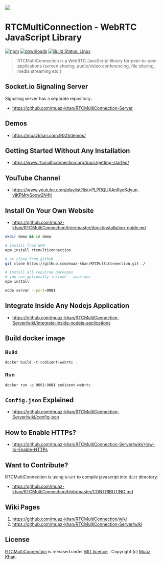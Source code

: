 ![](https://i.imgur.com/MFfRBSM.png)

# RTCMultiConnection - WebRTC JavaScript Library

[![npm](https://img.shields.io/npm/v/rtcmulticonnection.svg)](https://npmjs.org/package/rtcmulticonnection) [![downloads](https://img.shields.io/npm/dm/rtcmulticonnection.svg)](https://npmjs.org/package/rtcmulticonnection) [![Build Status: Linux](https://travis-ci.org/muaz-khan/RTCMultiConnection.png?branch=master)](https://travis-ci.org/muaz-khan/RTCMultiConnection)

> RTCMultiConnection is a WebRTC JavaScript library for peer-to-peer applications (screen sharing, audio/video conferencing, file sharing, media streaming etc.)

## Socket.io Signaling Server

Signaling server has a separate repository:

- https://github.com/muaz-khan/RTCMultiConnection-Server

## Demos

- https://muazkhan.com:9001/demos/

## Getting Started Without Any Installation

- https://www.rtcmulticonnection.org/docs/getting-started/

## YouTube Channel

- https://www.youtube.com/playlist?list=PLPRQUXAnRydKdyun-vjKPMrySoow2N4tl

## Install On Your Own Website

- https://github.com/muaz-khan/RTCMultiConnection/tree/master/docs/installation-guide.md

```sh
mkdir demo && cd demo

# install from NPM
npm install rtcmulticonnection

# or clone from github
git clone https://github.com/muaz-khan/RTCMultiConnection.git ./

# install all required packages
# you can optionally include --save-dev
npm install

node server --port=9001
```

## Integrate Inside Any Nodejs Application

- https://github.com/muaz-khan/RTCMultiConnection-Server/wiki/Integrate-inside-nodejs-applications

## Build docker image

### Build

```
docker build -t codicent-webrtc .
```

### Run

```
docker run -p 9001:9001 codicent-webrtc
```

## `Config.json` Explained

- https://github.com/muaz-khan/RTCMultiConnection-Server/wiki/config.json

## How to Enable HTTPs?

- https://github.com/muaz-khan/RTCMultiConnection-Server/wiki/How-to-Enable-HTTPs

## Want to Contribute?

RTCMultiConnection is using `Grunt` to compile javascript into `dist` directory:

- https://github.com/muaz-khan/RTCMultiConnection/blob/master/CONTRIBUTING.md

## Wiki Pages

1. https://github.com/muaz-khan/RTCMultiConnection/wiki
2. https://github.com/muaz-khan/RTCMultiConnection-Server/wiki

## License

[RTCMultiConnection](https://github.com/muaz-khan/RTCMultiConnection) is released under [MIT licence](https://github.com/muaz-khan/RTCMultiConnection/blob/master/LICENSE.md) . Copyright (c) [Muaz Khan](https://MuazKhan.com/).

```

```
